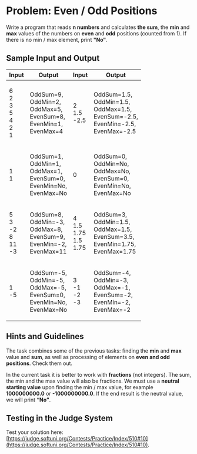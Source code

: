 # Problem: Even / Odd Positions

Write a program that reads **n numbers** and calculates **the sum**, the **min** and **max** values of the numbers on **even** and **odd** positions (counted from 1). If there is no min / max element, print **"No"**.

## Sample Input and Output

| Input                                  | Output                                                                                   | Input                                  | Output                                                                                             |
| -------------------------------------- | ---------------------------------------------------------------------------------------- | -------------------------------------- | -------------------------------------------------------------------------------------------------- |
| <p>6<br>2<br>3<br>5<br>4<br>2<br>1</p> | <p>OddSum=9,<br>OddMin=2,<br>OddMax=5,<br>EvenSum=8,<br>EvenMin=1,<br>EvenMax=4</p>      | <p>2<br>1.5<br>-2.5</p>                | <p>OddSum=1.5,<br>OddMin=1.5,<br>OddMax=1.5,<br>EvenSum=-2.5,<br>EvenMin=-2.5,<br>EvenMax=-2.5</p> |
| <p>1<br>1</p>                          | <p>OddSum=1,<br>OddMin=1,<br>OddMax=1,<br>EvenSum=0,<br>EvenMin=No,<br>EvenMax=No</p>    | 0                                      | <p>OddSum=0,<br>OddMin=No,<br>OddMax=No,<br>EvenSum=0,<br>EvenMin=No,<br>EvenMax=No</p>            |
| <p>5<br>3<br>-2<br>8<br>11<br>-3</p>   | <p>OddSum=8,<br>OddMin=-3,<br>OddMax=8,<br>EvenSum=9,<br>EvenMin=-2,<br>EvenMax=11</p>   | <p>4<br>1.5<br>1.75<br>1.5<br>1.75</p> | <p>OddSum=3,<br>OddMin=1.5,<br>OddMax=1.5,<br>EvenSum=3.5,<br>EvenMin=1.75,<br>EvenMax=1.75</p>    |
| <p>1<br>-5</p>                         | <p>OddSum=-5,<br>OddMin=-5,<br>OddMax=-5,<br>EvenSum=0,<br>EvenMin=No,<br>EvenMax=No</p> | <p>3<br>-1<br>-2<br>-3</p>             | <p>OddSum=-4,<br>OddMin=-3,<br>OddMax=-1,<br>EvenSum=-2,<br>EvenMin=-2,<br>EvenMax=-2</p>          |

## Hints and Guidelines

The task combines some of the previous tasks: finding the **min** and **max** value and **sum**, as well as processing of elements on **even and odd positions**. Check them out.

In the current task it is better to work with **fractions** (not integers). The sum, the min and the max value will also be fractions. We must use a **neutral starting value** upon finding the min / max value, for example **1000000000.0** or **-1000000000.0**. If the end result is the neutral value, we will print **“No”**.

## Testing in the Judge System

Test your solution here: [https://judge.softuni.org/Contests/Practice/Index/510#10](https://judge.softuni.org/Contests/Practice/Index/510#10).
